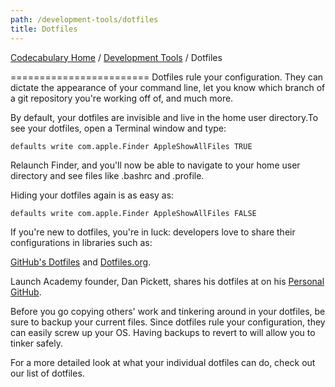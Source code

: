 ```yaml
---
path: /development-tools/dotfiles
title: Dotfiles
---
```

[Codecabulary Home](/) / [Development Tools](/development-tools) / Dotfiles

<!-- ---title: Dotfiles -->

========================
Dotfiles rule your configuration. They can dictate the appearance of your command line, let you know which branch of a git repository you're working off of, and much more.

By default, your dotfiles are invisible and live in the home user directory.To see your dotfiles, open a Terminal window and type:

	defaults write com.apple.Finder AppleShowAllFiles TRUE

Relaunch Finder, and you'll now be able to navigate to your home user directory and see files like .bashrc and .profile.

Hiding your dotfiles again is as easy as:

	defaults write com.apple.Finder AppleShowAllFiles FALSE

If you're new to dotfiles, you're in luck: developers love to share their configurations in libraries such as:

[GitHub's Dotfiles](http://dotfiles.github.io) and [Dotfiles.org](http://dotfiles.org).

Launch Academy founder, Dan Pickett, shares his dotfiles at on his [Personal GitHub](https://github.com/dpickett/dotfiles).

Before you go copying others' work and tinkering around in your dotfiles, be sure to backup your current files. Since dotfiles rule your configuration, they can easily screw up your OS. Having backups to revert to will allow you to tinker safely.

For a more detailed look at what your individual dotfiles can do, check out our list of dotfiles.

